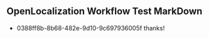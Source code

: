 ## OpenLocalization Workflow Test MarkDown
* 0388ff8b-8b68-482e-9d10-9c697936005f thanks!

<!--HONumber=Jul16_HO3-->


